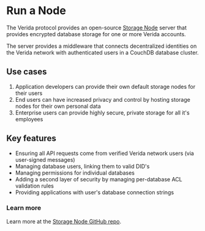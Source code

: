 # Run a Node

The Verida protocol provides an open-source [Storage Node](https://github.com/verida/storage-node) server that provides encrypted database storage for one or more Verida accounts.

The server provides a middleware that connects decentralized identities on the Verida network with authenticated users in a CouchDB database cluster.

## Use cases[​](https://developers.verida.network/docs/infrastructure/storage-node#use-cases) <a href="#use-cases" id="use-cases"></a>

1. Application developers can provide their own default storage nodes for their users
2. End users can have increased privacy and control by hosting storage nodes for their own personal data
3. Enterprise users can provide highly secure, private storage for all it's employees

## Key features[​](https://developers.verida.network/docs/infrastructure/storage-node#key-features) <a href="#key-features" id="key-features"></a>

* Ensuring all API requests come from verified Verida network users (via user-signed messages)
* Managing database users, linking them to valid DID's
* Managing permissions for individual databases
* Adding a second layer of security by managing per-database ACL validation rules
* Providing applications with user's database connection strings

### Learn more[​](https://developers.verida.network/docs/infrastructure/storage-node#learn-more) <a href="#learn-more" id="learn-more"></a>

Learn more at the [Storage Node GitHub repo](https://github.com/verida/storage-node).
